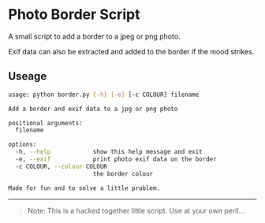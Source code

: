 # Photo Border Script

A small script to add a border to a jpeg or png photo.

Exif data can also be extracted and added to the border if the mood strikes.

## Useage

```bash
usage: python border.py [-h] [-e] [-c COLOUR] filename

Add a border and exif data to a jpg or png photo

positional arguments:
  filename

options:
  -h, --help            show this help message and exit
  -e, --exif            print photo exif data on the border
  -c COLOUR, --colour COLOUR
                        the border colour

Made for fun and to solve a little problem.
```

---

> Note: This is a hacked together little script. Use at your own peril...
